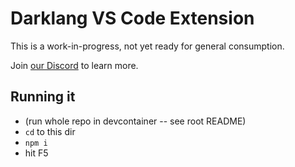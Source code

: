 # Darklang VS Code Extension

This is a work-in-progress, not yet ready for general consumption.

Join [our Discord](https://darklang.com/discord-invite) to learn more.

## Running it

- (run whole repo in devcontainer -- see root README)
- `cd` to this dir
- `npm i`
- hit F5